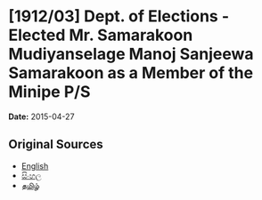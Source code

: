 # [1912/03] Dept. of Elections - Elected Mr. Samarakoon Mudiyanselage Manoj Sanjeewa Samarakoon as a Member of the Minipe P/S

**Date:** 2015-04-27

## Original Sources

- [English](https://documents.gov.lk/view/extra-gazettes/2015/4/1912-03_E.pdf)
- [සිංහල](https://documents.gov.lk/view/extra-gazettes/2015/4/1912-03_S.pdf)
- [தமிழ்](https://documents.gov.lk/view/extra-gazettes/2015/4/1912-03_T.pdf)
